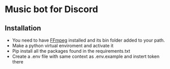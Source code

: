 # Music bot for Discord
## Installation
* You need to have [FFmpeg](https://ffmpeg.org/download.html) installed and its bin folder added to your path.
* Make a python virtual enviroment and activate it
* Pip install all the packages found in the requirements.txt
* Create a .env file with same context as .env.example and instert token there
